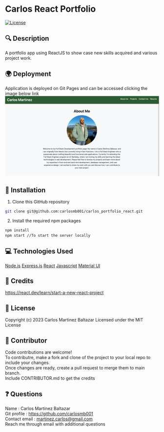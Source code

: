 # Carlos React Portfolio
[![License](https://img.shields.io/badge/License-MIT-yellow.svg)](http://choosealicense.com/licenses/mit/)

## 🔍 Description
A portfolio app using ReactJS to show case new skills acquired and various project work.

## 🌍 Deployment
Application is deployed on Git Pages and can be accessed clicking the image below link
<a href="https://carlosmb001.github.io/carlos_portfolio_react/"><img src="/public/assests/images/projects/porfolio.png" alt="Website Preview"></a>

## 🚀 Installation
1. Clone this GitHub repository
```bash
git clone git@github.com:carlosmb001/carlos_portfolio_react.git
```
2. Install the required npm packages
```bash
npm install 
npm start //To start the server locally
```
## 💻 Technologies Used
[Node.js](https://nodejs.org/en)
[Express.js](https://expressjs.com/)
[React](https://react.dev/)
[Javascript](https://www.javascript.com/)
[Material UI](https://mui.com/material-ui/)

## 👏 Credits
https://react.dev/learn/start-a-new-react-project


## 📝 License
Copyright (c) 2023 Carlos Martinez Baltazar
Licensed under the MIT License

## 🤝 Contributor
Code contributions are welcome! <br> To contributre, make a fork and clone of the project to your local repo to include your changes. <br> Once changes are ready, create a pull request to merge them to main branch. <br> Include CONTRIBUTOR.md to get the credits



## ❓ Questions 
  Name : Carlos Martinez Baltazar <br>
  Git profile : https://github.com/carlosmb001 <br>
  Contact email : martinez.carlos@gmail.com  <br>
  Reach me through email with additional questions